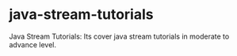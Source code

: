 # java-stream-tutorials
Java Stream Tutorials: Its cover java stream tutorials in moderate to advance level.
